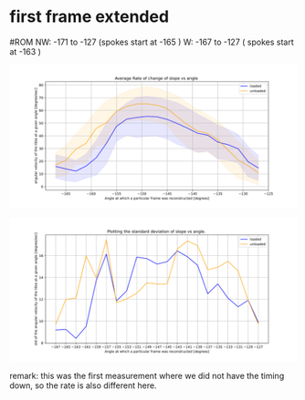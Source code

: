 # first frame extended 

#ROM 
NW: -171 to -127 (spokes start at -165 )
W: -167 to -127 ( spokes start at -163  )


![alt text](US_both_slope_vs_angle_pos_ai2.svg)

![alt text](US_both_std_vs_angle_pos_ai2.svg)

remark: this was the first measurement where we did not have the timing down, so the rate is also different here. 